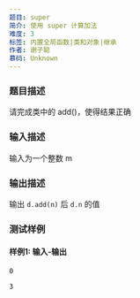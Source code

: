 ```yaml
---
题目: super
简介: 使用 super 计算加法
难度: 3
标签: 内置全局函数|类和对象|继承
作者: 谢子聪
慕码: Unknown
---
```


### 题目描述

请完成类中的 add()，使得结果正确

### 输入描述

输入为一个整数 m

### 输出描述

输出 `d.add(n)` 后 `d.n` 的值

### 测试样例

#### 样例1: 输入-输出

```
0
```

```
3
```

